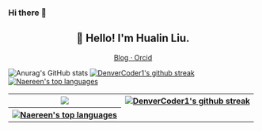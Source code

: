 ### Hi there 👋

<!--
**liaochenlanruo/liaochenlanruo** is a ✨ _special_ ✨ repository because its `README.md` (this file) appears on your GitHub profile.

Here are some ideas to get you started:

- 🔭 I’m currently working on ...
- 🌱 I’m currently learning ...
- 👯 I’m looking to collaborate on ...
- 🤔 I’m looking for help with ...
- 💬 Ask me about ...
- 📫 How to reach me: ...
- 😄 Pronouns: ...
- ⚡ Fun fact: ...
-->
### 
<h2 align="center">👋 Hello! I'm Hualin Liu.</h2>
<p align="center">
  <a href="https://liaochenlanruo.gitee.io/">
  Blog · 
  </a>
  <a href="https://orcid.org/0000-0002-3630-5522">
  Orcid
  </a>
</p>

 

 ![Anurag's GitHub stats](https://github-readme-stats.vercel.app/api?username=liaochenlanruo&theme=highcontrast&show_icons=true) [![DenverCoder1's github streak](https://github-readme-streak-stats.herokuapp.com/?user=liaochenlanruo&theme=blue-green)](https://github.com/DenverCoder1/github-readme-streak-stats)
 [![Naereen's top languages](https://github-readme-stats.vercel.app/api/top-langs/?username=liaochenlanruo&theme=blue-green)](https://github.com/anuraghazra/github-readme-stats)
 


<table style="width:100%">
  <tr>
    <th><img src=https://github-readme-stats.vercel.app/api?username=liaochenlanruo&theme=highcontrast&show_icons=true></th>
    <th><a href="https://github.com/DenverCoder1/github-readme-streak-stats"><img src="https://camo.githubusercontent.com/7d97244dc71ed7be97962126a119faa6f420e7109759dd6a846a1b62a7eb9bf5/68747470733a2f2f6769746875622d726561646d652d73747265616b2d73746174732e6865726f6b756170702e636f6d2f3f757365723d6c69616f6368656e6c616e72756f267468656d653d626c75652d677265656e" alt="DenverCoder1's github streak" data-canonical-src="https://github-readme-streak-stats.herokuapp.com/?user=liaochenlanruo&amp;theme=blue-green" style="max-width:100%;"></a></th>
  </tr>
  <tr><th>
  <a href="https://github.com/anuraghazra/github-readme-stats"><img src="https://camo.githubusercontent.com/479caa1365dbea9b9b13aa9e5731451b71133d50a7d4a1c7418af6754424f7d8/68747470733a2f2f6769746875622d726561646d652d73746174732e76657263656c2e6170702f6170692f746f702d6c616e67732f3f757365726e616d653d6c69616f6368656e6c616e72756f267468656d653d626c75652d677265656e" alt="Naereen's top languages" data-canonical-src="https://github-readme-stats.vercel.app/api/top-langs/?username=liaochenlanruo&amp;theme=blue-green" style="max-width:100%;"></a>
    </th></tr>
</table>

